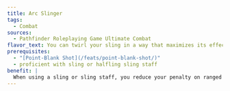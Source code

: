 ```yaml
---
title: Arc Slinger
tags:
  - Combat
sources:
  - Pathfinder Roleplaying Game Ultimate Combat
flavor_text: You can twirl your sling in a way that maximizes its effectiveness.
prerequisites:
  - "[Point-Blank Shot](/feats/point-blank-shot/)"
  - proficient with sling or halfling sling staff
benefit: |
  When using a sling or sling staff, you reduce your penalty on ranged attack rolls due to range by 2. [Point-Blank Shot](/feats/point-blank-shot/)'s damage bonus applies within the first normal range increment of your sling (50 feet) or sling staff (80 feet).
---
```


